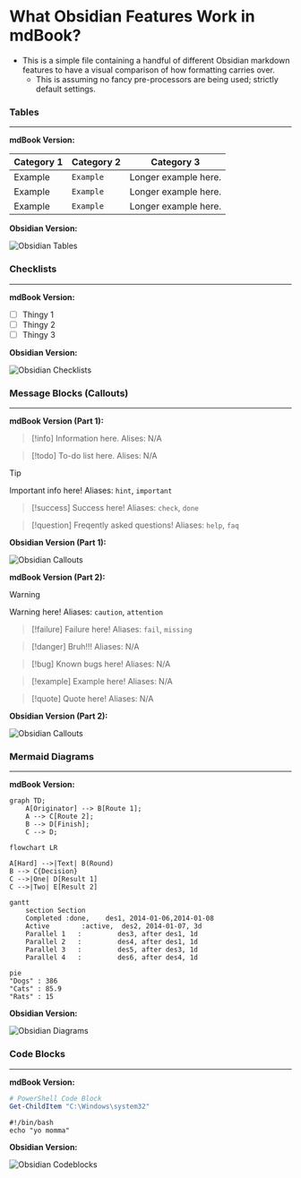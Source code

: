 # What Obsidian Features Work in mdBook?
- This is a simple file containing a handful of different Obsidian markdown features to have a visual comparison of how formatting carries over.
	- This is assuming no fancy pre-processors are being used; strictly default settings.

### Tables
---
**mdBook Version:**

| Category 1 | Category 2 | Category 3 |
| --- | --- | --- |
| Example | ``Example`` | Longer example here. | 
| Example | ``Example`` | Longer example here. | 
| Example | ``Example`` | Longer example here. | 


**Obsidian Version:**

![Obsidian Tables](../attachments/Obsidian_Tables.png)

### Checklists
---
**mdBook Version:**

- [ ] Thingy 1
- [ ] Thingy 2
- [ ] Thingy 3

**Obsidian Version:**

![Obsidian Checklists](../attachments/Obsidian_Checklists.png)


### Message Blocks (Callouts)
---
**mdBook Version (Part 1):**

> [!info]
> Information here.
> Alises: N/A

> [!todo]
> To-do list here.
> Alises: N/A

> [!tip]
> Important info here!
> Aliases: ``hint``, ``important``

>[!success]
>Success here!
> Aliases: ``check``, ``done``

> [!question]
> Freqently asked questions!
> Aliases: ``help``, ``faq``

**Obsidian Version (Part 1):**

![Obsidian Callouts](../attachments/Obsidian_Callouts_P1.png)

**mdBook Version (Part 2):**

>[!warning]
> Warning here!
> Aliases: ``caution``, ``attention``

>[!failure]
> Failure here!
> Aliases: ``fail``, ``missing``

> [!danger]
> Bruh!!!
> Aliases: N/A

> [!bug]
> Known bugs here!
> Aliases: N/A

> [!example]
> Example here!
> Aliases: N/A

> [!quote]
> Quote here!
> Aliases: N/A


**Obsidian Version (Part 2):**

![Obsidian Callouts](../attachments/Obsidian_Callouts_P2.png)

### Mermaid Diagrams
---
**mdBook Version:**

```mermaid
graph TD;
	A[Originator] --> B[Route 1];
	A --> C[Route 2];
	B --> D[Finish];
	C --> D;
```

```mermaid
flowchart LR

A[Hard] -->|Text| B(Round)
B --> C{Decision}
C -->|One| D[Result 1]
C -->|Two| E[Result 2]
```

```mermaid
gantt
    section Section
    Completed :done,    des1, 2014-01-06,2014-01-08
    Active        :active,  des2, 2014-01-07, 3d
    Parallel 1   :         des3, after des1, 1d
    Parallel 2   :         des4, after des1, 1d
    Parallel 3   :         des5, after des3, 1d
    Parallel 4   :         des6, after des4, 1d
```


```mermaid
pie
"Dogs" : 386
"Cats" : 85.9
"Rats" : 15
```

**Obsidian Version:**

![Obsidian Diagrams](../attachments/Obsidian_Diagrams.png)

### Code Blocks
---
**mdBook Version:**

```powershell
# PowerShell Code Block
Get-ChildItem "C:\Windows\system32"
```

```shell
#!/bin/bash
echo "yo momma"
```

**Obsidian Version:**

![Obsidian Codeblocks](../attachments/Obsidian_Codeblocks.png)